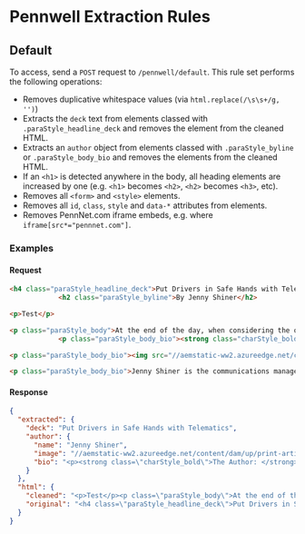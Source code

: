 # Pennwell Extraction Rules

## Default
To access, send a `POST` request to `/pennwell/default`. This rule set performs the following operations:
- Removes duplicative whitespace values (via `html.replace(/\s\s+/g, '')`)
- Extracts the `deck` text from elements classed with `.paraStyle_headline_deck` and removes the element from the cleaned HTML.
- Extracts an `author` object from elements classed with `.paraStyle_byline` or `.paraStyle_body_bio` and removes the elements from the cleaned HTML.
- If an `<h1>` is detected anywhere in the body, all heading elements are increased by one (e.g. `<h1>` becomes `<h2>`, `<h2>` becomes `<h3>`, etc).
- Removes all `<form>` and `<style>` elements.
- Removes all `id`, `class`, `style` and `data-*` attributes from elements.
- Removes PennNet.com iframe embeds, e.g. where `iframe[src*="pennnet.com"]`.

### Examples

#### Request
```html
<h4 class="paraStyle_headline_deck">Put Drivers in Safe Hands with Telematics</h4>
			<h2 class="paraStyle_byline">By Jenny Shiner</h2>

<p>Test</p>

<p class="paraStyle_body">At the end of the day, when considering the objectives of a telematics implementation, no reasoning is quite as important as increasing safety for employees and the general public on the roadways. Using telematics as part of a fleetwide safety initiative will drive the program miles forward while providing the business with several other impactful benefits. UP </p>
			<p class="paraStyle_body_bio"><strong class="charStyle_bold">The Author: </strong></p>

<p class="paraStyle_body_bio"><img src="//aemstatic-ww2.azureedge.net/content/dam/up/print-articles/volume-23/issue-2/1902UPpf2-a01.jpg" alt="" width="167" height="167"></p>

<p class="paraStyle_body_bio">Jenny Shiner is the communications manager for GPS Insight. She graduated from Arizona State University with a bachelor’s degree in communication and is responsible for communication for all business segments that GPS Insight targets. For more information on telematics and fuel card technologies, visit www.gpsinsight.com.</p>
```

#### Response
```json
{
  "extracted": {
    "deck": "Put Drivers in Safe Hands with Telematics",
    "author": {
      "name": "Jenny Shiner",
      "image": "//aemstatic-ww2.azureedge.net/content/dam/up/print-articles/volume-23/issue-2/1902UPpf2-a01.jpg",
      "bio": "<p><strong class=\"charStyle_bold\">The Author: </strong></p><p>Jenny Shiner is the communications manager for GPS Insight. She graduated from Arizona State University with a bachelor&#x2019;s degree in communication and is responsible for communication for all business segments that GPS Insight targets. For more information on telematics and fuel card technologies, visit www.gpsinsight.com.</p>"
    }
  },
  "html": {
    "cleaned": "<p>Test</p><p class=\"paraStyle_body\">At the end of the day, when considering the objectives of a telematics implementation, no reasoning is quite as important as increasing safety for employees and the general public on the roadways. Using telematics as part of a fleetwide safety initiative will drive the program miles forward while providing the business with several other impactful benefits. UP </p>",
    "original": "<h4 class=\"paraStyle_headline_deck\">Put Drivers in Safe Hands with Telematics</h4>\n\t\t\t<h2 class=\"paraStyle_byline\">By Jenny Shiner</h2>\n\n<p>Test</p>\n\n<p class=\"paraStyle_body\">At the end of the day, when considering the objectives of a telematics implementation, no reasoning is quite as important as increasing safety for employees and the general public on the roadways. Using telematics as part of a fleetwide safety initiative will drive the program miles forward while providing the business with several other impactful benefits. UP </p>\n\t\t\t<p class=\"paraStyle_body_bio\"><strong class=\"charStyle_bold\">The Author: </strong></p>\n\n<p class=\"paraStyle_body_bio\"><img src=\"//aemstatic-ww2.azureedge.net/content/dam/up/print-articles/volume-23/issue-2/1902UPpf2-a01.jpg\" alt=\"\" width=\"167\" height=\"167\"></p>\n\n<p class=\"paraStyle_body_bio\">Jenny Shiner is the communications manager for GPS Insight. She graduated from Arizona State University with a bachelor’s degree in communication and is responsible for communication for all business segments that GPS Insight targets. For more information on telematics and fuel card technologies, visit www.gpsinsight.com.</p>"
  }
}
```
